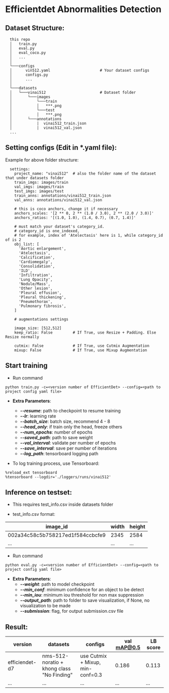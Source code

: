 # Efficientdet Abnormalities Detection

## Dataset Structure:

```
  this repo
  │   train.py
  │   eval.py
  │   eval_coco.py
  │   ...
  │
  └───configs
  │      vin512.yaml                      # Your dataset configs
  │      configs.py
  │      ...
  │
  └───datasets  
  │   └───vinai512                        # Dataset folder
  │       └───images
  │           └───train
  │           │   ***.png
  │           └───test
  │           │   ***.png
  │       └───annotations
  │           |  vinai512_train.json
  │           |  vinai512_val.json
  ...
```
  
## Setting configs (Edit in *.yaml file):

Example for above folder structure:
```
  settings:
    project_name: "vinai512"  # also the folder name of the dataset that under datasets folder
    train_imgs: images/train  
    val_imgs: images/train
    test_imgs: images/test
    train_anns: annotations/vinai512_train.json
    val_anns: annotations/vinai512_val.json

    # this is coco anchors, change it if necessary
    anchors_scales: '[2 ** 0, 2 ** (1.0 / 3.0), 2 ** (2.0 / 3.0)]'
    anchors_ratios: '[(1.0, 1.0), (1.4, 0.7), (0.7, 1.4)]'

    # must match your dataset's category_id.
    # category_id is one_indexed,
    # for example, index of 'Atelectasis' here is 1, while category_id of is 2
    obj_list: [
      'Aortic enlargement', 
      'Atelectasis', 
      'Calcification',
      'Cardiomegaly',
      'Consolidation',
      'ILD',
      'Infiltration',
      'Lung Opacity',
      'Nodule/Mass',
      'Other lesion',
      'Pleural effusion',
      'Pleural thickening',
      'Pneumothorax',
      'Pulmonary fibrosis',
    ]

    # augmentations settings
    
    image_size: [512,512]
    keep_ratio: False         # If True, use Resize + Padding. Else Resize normally

    cutmix: False             # If True, use Cutmix Augmentation
    mixup: False              # If True, use Mixup Augmentation
```

## Start training
- Run command
```
python train.py -c=<version number of EfficientDet> --config=<path to project config yaml file>
```
- **Extra Parameters**:
    - ***--resume***:       path to checkpoint to resume training
    - ***--lr***:           learning rate
    - ***--batch_size***:   batch size, recommend 4 - 8
    - ***--head_only***:    if train only the head, freeze others
    - ***--num_epochs***:   number of epochs
    - ***--saved_path***:   path to save weight
    - ***--val_interval***: validate per number of epochs
    - ***--save_interval***: save per number of iterations
    - ***--log_path***:     tensorboard logging path
    
- To log training process, use Tensorboard:
```
%reload_ext tensorboard
%tensorboard --logdir='./loggers/runs/vinai512'
```

## Inference on testset:

- This requires test_info.csv inside datasets folder

- test_info.csv format:

image_id | width | height 
--- | --- | --- 
002a34c58c5b758217ed1f584ccbcfe9 | 2345 | 2584
... | ... | ... 

- Run command
```
python eval.py -c=<version number of EfficientDet> --config=<path to project config yaml file>
```
- **Extra Parameters**:
    - ***--weight***:       path to model checkpoint
    - ***--min_conf***:     minimum confidence for an object to be detect
    - ***--min_iou***:      minimum iou threshold for non max suppression
    - ***--output_path***:  path to folder to save visualization, if None, no visualization to be made
    - ***--submission***:   flag, for output submission.csv file
    
## Result:   

version | datasets | configs | val mAP@0.5| LB score 
--- | --- | --- | --- | --- 
efficiendet-d7 | nms-512-noratio + khong class "No Finding" | use Cutmix + Mixup, min-conf=0.3 | 0.186 | 0.113
... | ... | ... | ... | ... 
